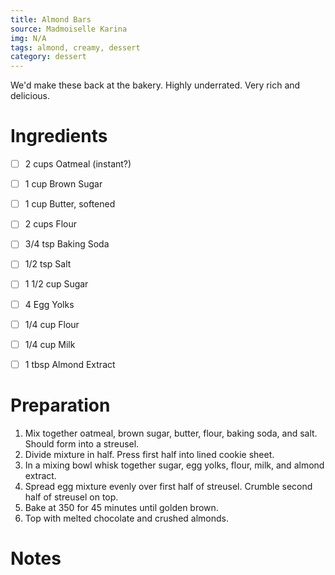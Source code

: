 ```yaml
---
title: Almond Bars
source: Madmoiselle Karina
img: N/A
tags: almond, creamy, dessert
category: dessert
---
```


We'd make these back at the bakery. Highly underrated. Very rich and delicious.

Ingredients
===========

* [ ] 2 cups      Oatmeal (instant?)
* [ ] 1 cup       Brown Sugar
* [ ] 1 cup       Butter, softened
* [ ] 2 cups      Flour
* [ ] 3/4 tsp     Baking Soda
* [ ] 1/2 tsp     Salt

* [ ] 1 1/2 cup   Sugar
* [ ] 4           Egg Yolks
* [ ] 1/4 cup     Flour
* [ ] 1/4 cup     Milk
* [ ] 1 tbsp      Almond Extract

Preparation
===========
1. Mix together oatmeal, brown sugar, butter, flour, baking soda, and salt. Should form into a streusel.
2. Divide mixture in half. Press first half into lined cookie sheet.
3. In a mixing bowl whisk together sugar, egg yolks, flour, milk, and almond extract.
4. Spread egg mixture evenly over first half of streusel. Crumble second half of streusel on top.
5. Bake at 350 for 45 minutes until golden brown.
6. Top with melted chocolate and crushed almonds.

Notes
=====
